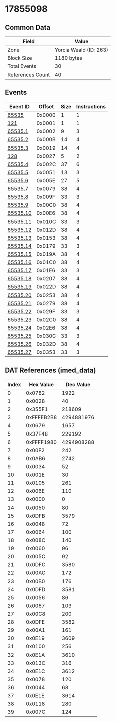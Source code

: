 # 17855098

## Common Data

| Field            | Value                  |
|------------------|------------------------|
| Zone             | Yorcia Weald (ID: 263) |
| Block Size       | 1180 bytes             |
| Total Events     | 30                     |
| References Count | 40                     |

## Events

| Event ID                  | Offset   |   Size |   Instructions |
|---------------------------|----------|--------|----------------|
| [65535](./65535.md)       | 0x0000   |      1 |              1 |
| [121](./121.md)           | 0x0001   |      1 |              1 |
| [65535.1](./65535.1.md)   | 0x0002   |      9 |              3 |
| [65535.2](./65535.2.md)   | 0x000B   |     14 |              4 |
| [65535.3](./65535.3.md)   | 0x0019   |     14 |              4 |
| [128](./128.md)           | 0x0027   |      5 |              2 |
| [65535.4](./65535.4.md)   | 0x002C   |     37 |              6 |
| [65535.5](./65535.5.md)   | 0x0051   |     13 |              3 |
| [65535.6](./65535.6.md)   | 0x005E   |     27 |              5 |
| [65535.7](./65535.7.md)   | 0x0079   |     38 |              4 |
| [65535.8](./65535.8.md)   | 0x009F   |     33 |              3 |
| [65535.9](./65535.9.md)   | 0x00C0   |     38 |              4 |
| [65535.10](./65535.10.md) | 0x00E6   |     38 |              4 |
| [65535.11](./65535.11.md) | 0x010C   |     33 |              3 |
| [65535.12](./65535.12.md) | 0x012D   |     38 |              4 |
| [65535.13](./65535.13.md) | 0x0153   |     38 |              4 |
| [65535.14](./65535.14.md) | 0x0179   |     33 |              3 |
| [65535.15](./65535.15.md) | 0x019A   |     38 |              4 |
| [65535.16](./65535.16.md) | 0x01C0   |     38 |              4 |
| [65535.17](./65535.17.md) | 0x01E6   |     33 |              3 |
| [65535.18](./65535.18.md) | 0x0207   |     38 |              4 |
| [65535.19](./65535.19.md) | 0x022D   |     38 |              4 |
| [65535.20](./65535.20.md) | 0x0253   |     38 |              4 |
| [65535.21](./65535.21.md) | 0x0279   |     38 |              4 |
| [65535.22](./65535.22.md) | 0x029F   |     33 |              3 |
| [65535.23](./65535.23.md) | 0x02C0   |     38 |              4 |
| [65535.24](./65535.24.md) | 0x02E6   |     38 |              4 |
| [65535.25](./65535.25.md) | 0x030C   |     33 |              3 |
| [65535.26](./65535.26.md) | 0x032D   |     38 |              4 |
| [65535.27](./65535.27.md) | 0x0353   |     33 |              3 |

## DAT References (imed_data)

|   Index | Hex Value   |   Dec Value |
|---------|-------------|-------------|
|       0 | 0x0782      |        1922 |
|       1 | 0x0028      |          40 |
|       2 | 0x355F1     |      218609 |
|       3 | 0xFFFEB2B8  |  4294881976 |
|       4 | 0x0679      |        1657 |
|       5 | 0x37F48     |      229192 |
|       6 | 0xFFFF1980  |  4294908288 |
|       7 | 0x00F2      |         242 |
|       8 | 0x0AB6      |        2742 |
|       9 | 0x0034      |          52 |
|      10 | 0x001E      |          30 |
|      11 | 0x0105      |         261 |
|      12 | 0x006E      |         110 |
|      13 | 0x0000      |           0 |
|      14 | 0x0050      |          80 |
|      15 | 0x0DFB      |        3579 |
|      16 | 0x0048      |          72 |
|      17 | 0x0064      |         100 |
|      18 | 0x008C      |         140 |
|      19 | 0x0060      |          96 |
|      20 | 0x005C      |          92 |
|      21 | 0x0DFC      |        3580 |
|      22 | 0x00AC      |         172 |
|      23 | 0x00B0      |         176 |
|      24 | 0x0DFD      |        3581 |
|      25 | 0x0056      |          86 |
|      26 | 0x0067      |         103 |
|      27 | 0x00C8      |         200 |
|      28 | 0x0DFE      |        3582 |
|      29 | 0x00A1      |         161 |
|      30 | 0x0E19      |        3609 |
|      31 | 0x0100      |         256 |
|      32 | 0x0E1A      |        3610 |
|      33 | 0x013C      |         316 |
|      34 | 0x0E1C      |        3612 |
|      35 | 0x0078      |         120 |
|      36 | 0x0044      |          68 |
|      37 | 0x0E1E      |        3614 |
|      38 | 0x0118      |         280 |
|      39 | 0x007C      |         124 |
